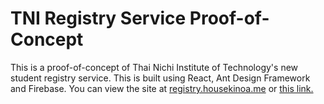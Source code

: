 # TNI Registry Service Proof-of-Concept

This is a proof-of-concept of Thai Nichi Institute of Technology's new student registry service.
This is built using React, Ant Design Framework and Firebase. You can view the site at [registry.housekinoa.me](https://registry.housekinoa.me) or [this link.](https://registry-prototype-f5d5d.web.app/)
